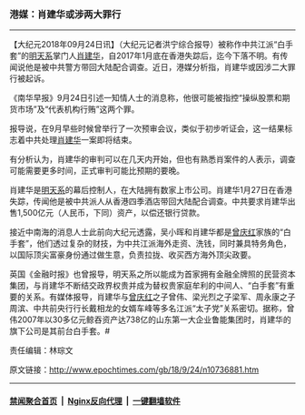 ### 港媒：肖建华或涉两大罪行
------------------------

<p>【大纪元2018年09月24日讯】（大纪元记者洪宁综合报导）被称作中共江派“白手套”的<a href="http://www.epochtimes.com/gb/tag/%E6%98%8E%E5%A4%A9%E7%B3%BB.html">明天系</a>掌门人<a href="http://www.epochtimes.com/gb/tag/%E8%82%96%E5%BB%BA%E5%8D%8E.html">肖建华</a>，自2017年1月底在香港失踪后，迄今下落不明。有传闻说他是被中共警方带回大陆配合调查。近日，港媒分析指，肖建华或因涉二大罪行被起诉。</p>
<p>《南华早报》9月24日引述一知情人士的消息称，他很可能被指控“操纵股票和期货市场”及“代表机构行贿”这两个罪。</p>
<p>报导说，在9月早些时候曾举行了一次预审会议，类似于初步听证会，这一结果标志着中共处理<a href="http://www.epochtimes.com/gb/tag/%E8%82%96%E5%BB%BA%E5%8D%8E.html">肖建华</a>一案即将结束。</p>
<p>有分析认为，肖建华的审判可以在几天内开始，但也有熟悉肖案件的人表示，调查可能需要更多时间，正式审判可能比预期的要晚。</p>
<p>肖建华是<a href="http://www.epochtimes.com/gb/tag/%E6%98%8E%E5%A4%A9%E7%B3%BB.html">明天系</a>的幕后控制人，在大陆拥有数家上市公司。肖建华1月27日在香港失踪，传闻他是被中共派人从香港四季酒店带回大陆配合调查。中共要求肖建华出售1,500亿元（人民币，下同）资产，以偿还银行贷款。</p>
<p>接近中南海的消息人士此前向大纪元透露，吴小晖和肖建华都是<a href="http://www.epochtimes.com/gb/tag/%E6%9B%BE%E5%BA%86%E7%BA%A2.html">曾庆红</a>家族的“白手套”，他们透过复杂的财技，为中共江派海外走资、洗钱，同时兼具特务角色，以国际顶尖富豪身份通过做生意，负责拉拢、收买西方海外顶尖政要。</p>
<p>英国《金融时报》也曾报导，明天系之所以能成为首家拥有金融全牌照的民营资本集团，与肖建华不断结交政界权贵并成为替权贵家庭牟利的中间人、“白手套”有重要的关系。有媒体报导，肖建华与<a href="http://www.epochtimes.com/gb/tag/%E6%9B%BE%E5%BA%86%E7%BA%A2.html">曾庆红</a>之子曾伟、梁光烈之子梁军、周永康之子周滨、中共前央行行长戴相龙的女婿车峰等多名江派“太子党”关系密切。据称，曾伟2007年以30多亿元鲸吞资产达738亿的山东第一大企业鲁能集团时，肖建华的旗下公司是其前台白手套。#</p>
<p>责任编辑：林琮文</p>

原文链接：http://www.epochtimes.com/gb/18/9/24/n10736881.htm


------------------------
#### [禁闻聚合首页](https://github.com/gfw-breaker/banned-news/blob/master/README.md) &nbsp;|&nbsp; [Nginx反向代理](https://github.com/gfw-breaker/open-proxy/blob/master/README.md) &nbsp;|&nbsp; [一键翻墙软件](https://github.com/gfw-breaker/nogfw/blob/master/README.md)